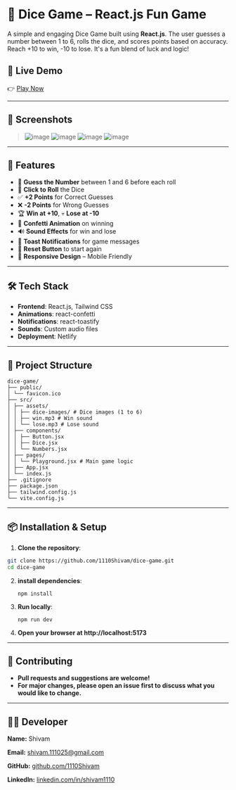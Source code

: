 # 🎲 Dice Game – React.js Fun Game

A simple and engaging Dice Game built using **React.js**. The user guesses a number between 1 to 6, rolls the dice, and scores points based on accuracy. Reach +10 to win, -10 to lose. It's a fun blend of luck and logic!

## 🔗 Live Demo

👉 [Play Now](https://dice-game-shivam.netlify.app/)

---

## 📸 Screenshots

> ![image](https://github.com/user-attachments/assets/2c6f3429-8089-4ba1-b56b-f9fd3bfff476)
> ![image](https://github.com/user-attachments/assets/32e8a688-fc32-4c5e-9aaf-7ea57f09eb34)
> ![image](https://github.com/user-attachments/assets/adf12483-01df-47fc-9809-8fae0c5d7fb7)
> ![image](https://github.com/user-attachments/assets/7702620c-562c-42e8-ac80-f53bc4e71bca)



---

## 🚀 Features

- 🎯 **Guess the Number** between 1 and 6 before each roll
- 🎲 **Click to Roll** the Dice
- ✅ **+2 Points** for Correct Guesses
- ❌ **-2 Points** for Wrong Guesses
- 🏆 **Win at +10**, 💀 **Lose at -10**
- 🎉 **Confetti Animation** on winning
- 🔊 **Sound Effects** for win and lose
- 💬 **Toast Notifications** for game messages
- 🔁 **Reset Button** to start again
- 📱 **Responsive Design** – Mobile Friendly

---

## 🛠️ Tech Stack

- **Frontend**: React.js, Tailwind CSS
- **Animations**: react-confetti
- **Notifications**: react-toastify
- **Sounds**: Custom audio files
- **Deployment**: Netlify

---

## 📂 Project Structure
```
dice-game/
├── public/
│ └── favicon.ico
├── src/
│ ├── assets/
│ │ ├── dice-images/ # Dice images (1 to 6)
│ │ ├── win.mp3 # Win sound
│ │ └── lose.mp3 # Lose sound
│ ├── components/
│ │ ├── Button.jsx
│ │ ├── Dice.jsx
│ │ └── Numbers.jsx
│ ├── pages/
│ │ └── Playground.jsx # Main game logic
│ ├── App.jsx
│ └── index.js
├── .gitignore
├── package.json
├── tailwind.config.js
└── vite.config.js
```
---


## 📦 Installation & Setup

1. **Clone the repository**:

```bash 
git clone https://github.com/1110Shivam/dice-game.git
cd dice-game
```
2. **install dependencies**:

    ``` npm install ```

3. **Run locally**:

   ``` npm run dev ```

4. **Open your browser at http://localhost:5173**

---
## 🤝 Contributing
- **Pull requests and suggestions are welcome!**
- **For major changes, please open an issue first to discuss what you would like to change.**

---

## 🧑‍💻 Developer

**Name:** Shivam

**Email:**    [shivam.111025@gmail.com](mailto:shivam.111025@gmail.com)

**GitHub:**   [github.com/1110Shivam](https://github.com/1110Shivam)

**LinkedIn:** [linkedin.com/in/shivam1110](https://linkedin.com/in/shivam1110)



